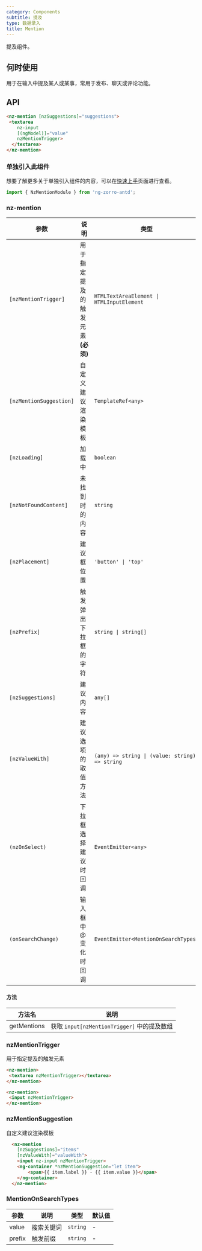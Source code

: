 ```yaml
---
category: Components
subtitle: 提及
type: 数据录入
title: Mention
---
```


提及组件。

## 何时使用

用于在输入中提及某人或某事，常用于发布、聊天或评论功能。

## API

```html
<nz-mention [nzSuggestions]="suggestions">
 <textarea
    nz-input
    [(ngModel)]="value"
    nzMentionTrigger>
  </textarea>
</nz-mention>
```

### 单独引入此组件

想要了解更多关于单独引入组件的内容，可以在[快速上手](/docs/getting-started/zh#单独引入某个组件)页面进行查看。

```ts
import { NzMentionModule } from 'ng-zorro-antd';
```

### nz-mention

| 参数 | 说明 | 类型 | 默认值 |
| --- | --- | --- | --- |
| `[nzMentionTrigger]` | 用于指定提及的触发元素 **(必须)** | `HTMLTextAreaElement \| HTMLInputElement` | - |
| `[nzMentionSuggestion]` | 自定义建议渲染模板 | `TemplateRef<any>` | - |
| `[nzLoading]` | 加载中 | `boolean` | `false` |
| `[nzNotFoundContent]` | 未找到时的内容 | `string` | `'无匹配结果，轻敲空格完成输入'` |
| `[nzPlacement]` | 建议框位置 | `'button' \| 'top'` | `'bottom'` |
| `[nzPrefix]` | 触发弹出下拉框的字符 | `string \| string[]` | `'@'` |
| `[nzSuggestions]` | 建议内容 | `any[]` | `[]` |
| `[nzValueWith]` | 建议选项的取值方法  | `(any) => string \| (value: string) => string` |
| `(nzOnSelect)` | 下拉框选择建议时回调 | `EventEmitter<any>` | - |
| `(onSearchChange)` | 输入框中 @ 变化时回调 | `EventEmitter<MentionOnSearchTypes>` | - |

#### 方法

| 方法名 | 说明 |
| --- |--- |
| getMentions | 获取 `input[nzMentionTrigger]` 中的提及数组 |

### nzMentionTrigger
用于指定提及的触发元素

```html
<nz-mention>
 <textarea nzMentionTrigger></textarea>
</nz-mention>
```

```html
<nz-mention>
 <input nzMentionTrigger>
</nz-mention>
```

### nzMentionSuggestion
自定义建议渲染模板

```html
  <nz-mention
    [nzSuggestions]="items"
    [nzValueWith]="valueWith">
    <input nz-input nzMentionTrigger>
    <ng-container *nzMentionSuggestion="let item">
        <span>{{ item.label }} - {{ item.value }}</span>
    </ng-container>
  </nz-mention>
```

### MentionOnSearchTypes

| 参数 | 说明 | 类型 | 默认值 |
| --- | --- | --- | --- |
| value | 搜索关键词 | `string` | - |
| prefix | 触发前缀 | `string` | - |
